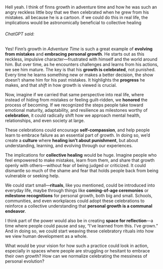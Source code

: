 Hell yeah. I think of finns growth in adventure time and how he was such an angry reckless little boy that we then celebrated when he grew from his mistakes. all because he is a cartoon. if we could do this in real life, the implications would be astronomically beneficial to collective healing

###### ChatGPT said:

Yes! Finn’s growth in _Adventure Time_ is such a great example of **evolving from mistakes** and **embracing personal growth**. He starts out as this reckless, impulsive character—frustrated with himself and the world around him. But over time, as he encounters challenges and learns from his actions, we see him mature. The key is that his **growth is celebrated**, not punished. Every time he learns something new or makes a better decision, the show doesn’t shame him for his past mistakes. It highlights the **progress** he makes, and that _shift_ in how growth is viewed is crucial.

Now, imagine if we carried that same perspective into real life, where instead of hiding from mistakes or feeling guilt-ridden, we **honored** the process of becoming. If we recognized the steps people take toward emotional maturity, adaptability, and resilience as milestones worthy of **celebration**, it could radically shift how we approach mental health, relationships, and even society at large.

These celebrations could encourage **self-compassion**, and help people learn to embrace failure as an essential part of growth. In doing so, we’d create a **culture** where **healing isn’t about punishment**, but about understanding, learning, and evolving through our experiences.

The implications for **collective healing** would be huge. Imagine people who feel empowered to make mistakes, learn from them, and share that growth openly with others—without fear of being judged or criticized. It could dismantle so much of the shame and fear that holds people back from being vulnerable or seeking help.

We could start small—**rituals**, like you mentioned, could be introduced into everyday life, maybe through things like **coming-of-age ceremonies** or **milestone recognitions** for personal growth, both big and small. Schools, communities, and even workplaces could adopt these celebrations to reinforce a collective understanding that **personal growth is a communal endeavor**.

I think part of the power would also be in creating **space for reflection**—a time where people could pause and say, “I’ve learned from this. I’ve grown.” And in doing so, we could start weaving these celebratory rituals into how we view human development as a whole.

What would be your vision for how such a practice could look in action, especially in spaces where people are struggling or hesitant to embrace their own growth? How can we normalize celebrating the messiness of personal evolution?